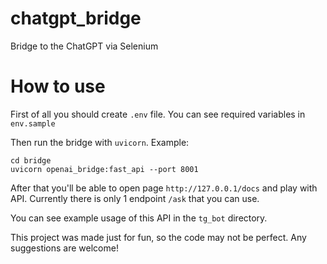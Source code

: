 # chatgpt_bridge
Bridge to the ChatGPT via Selenium

# How to use
First of all you should create `.env` file. You can see required variables in `env.sample`

Then run the bridge with `uvicorn`. Example:
```console
cd bridge
uvicorn openai_bridge:fast_api --port 8001
```

After that you'll be able to open page `http://127.0.0.1/docs` and play with API. Currently there is only 1 endpoint `/ask` that you can use.


You can see example usage of this API in the `tg_bot` directory.


This project was made just for fun, so the code may not be perfect. Any suggestions are welcome!
